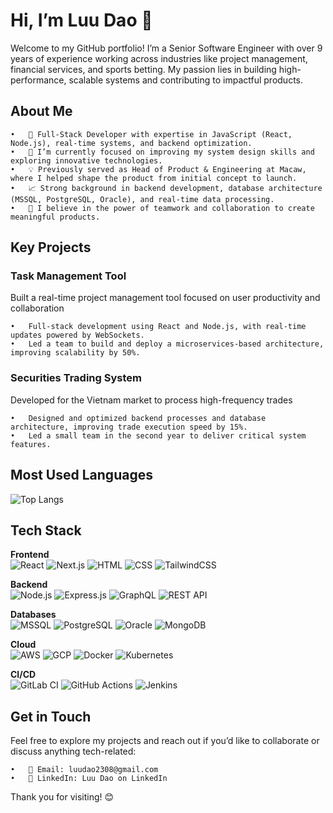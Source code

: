 # Hi, I’m Luu Dao 👋

Welcome to my GitHub portfolio! I’m a Senior Software Engineer with over 9 years of experience working across industries like project management, financial services, and sports betting. My passion lies in building high-performance, scalable systems and contributing to impactful products.

## About Me

	•	🔧 Full-Stack Developer with expertise in JavaScript (React, Node.js), real-time systems, and backend optimization.
	•	🌱 I’m currently focused on improving my system design skills and exploring innovative technologies.
	•	💡 Previously served as Head of Product & Engineering at Macaw, where I helped shape the product from initial concept to launch.
	•	📈 Strong background in backend development, database architecture (MSSQL, PostgreSQL, Oracle), and real-time data processing.
	•	🤝 I believe in the power of teamwork and collaboration to create meaningful products.

## Key Projects

<!---
### Real-Time Betting Platform

Developed for the second-largest sports betting system in Asia (football-focused)

	•	Architected the backend with MSSQL to handle all server-side logic.
	•	Optimized real-time data streaming for live betting using WebSockets and SQL procedures.
	•	Achieved 30% reduction in system latency for millions of concurrent users.
-->
### Task Management Tool

Built a real-time project management tool focused on user productivity and collaboration

	•	Full-stack development using React and Node.js, with real-time updates powered by WebSockets.
	•	Led a team to build and deploy a microservices-based architecture, improving scalability by 50%.

### Securities Trading System

Developed for the Vietnam market to process high-frequency trades

	•	Designed and optimized backend processes and database architecture, improving trade execution speed by 15%.
	•	Led a small team in the second year to deliver critical system features.

## Most Used Languages

![Top Langs](https://github-readme-stats.vercel.app/api/top-langs/?username=daysleeper23&layout=compact&hide=css,html)

## Tech Stack

**Frontend**  
![React](https://img.shields.io/badge/-React-61DAFB?style=for-the-badge&logo=react&logoColor=white) 
![Next.js](https://img.shields.io/badge/-Next.js-000000?style=for-the-badge&logo=next.js&logoColor=white) 
![HTML](https://img.shields.io/badge/-HTML5-E34F26?style=for-the-badge&logo=html5&logoColor=white) 
![CSS](https://img.shields.io/badge/-CSS3-1572B6?style=for-the-badge&logo=css3&logoColor=white) 
![TailwindCSS](https://img.shields.io/badge/-TailwindCSS-06B6D4?style=for-the-badge&logo=tailwindcss&logoColor=white)

**Backend**  
![Node.js](https://img.shields.io/badge/-Node.js-339933?style=for-the-badge&logo=node.js&logoColor=white) 
![Express.js](https://img.shields.io/badge/-Express.js-000000?style=for-the-badge&logo=express&logoColor=white) 
![GraphQL](https://img.shields.io/badge/-GraphQL-E10098?style=for-the-badge&logo=graphql&logoColor=white) 
![REST API](https://img.shields.io/badge/-REST-FF5733?style=for-the-badge&logo=api&logoColor=white)

**Databases**  
![MSSQL](https://img.shields.io/badge/-MSSQL-CC2927?style=for-the-badge&logo=microsoft-sql-server&logoColor=white) 
![PostgreSQL](https://img.shields.io/badge/-PostgreSQL-4169E1?style=for-the-badge&logo=postgresql&logoColor=white) 
![Oracle](https://img.shields.io/badge/-Oracle-F80000?style=for-the-badge&logo=oracle&logoColor=white) 
![MongoDB](https://img.shields.io/badge/-MongoDB-47A248?style=for-the-badge&logo=mongodb&logoColor=white)

**Cloud**  
![AWS](https://img.shields.io/badge/-AWS-232F3E?style=for-the-badge&logo=amazon-aws&logoColor=white) 
![GCP](https://img.shields.io/badge/-GCP-4285F4?style=for-the-badge&logo=google-cloud&logoColor=white) 
![Docker](https://img.shields.io/badge/-Docker-2496ED?style=for-the-badge&logo=docker&logoColor=white) 
![Kubernetes](https://img.shields.io/badge/-Kubernetes-326CE5?style=for-the-badge&logo=kubernetes&logoColor=white)

**CI/CD**  
![GitLab CI](https://img.shields.io/badge/-GitLab%20CI-FCA121?style=for-the-badge&logo=gitlab&logoColor=white) 
![GitHub Actions](https://img.shields.io/badge/-GitHub%20Actions-2088FF?style=for-the-badge&logo=github-actions&logoColor=white) 
![Jenkins](https://img.shields.io/badge/-Jenkins-D24939?style=for-the-badge&logo=jenkins&logoColor=white)

## Get in Touch

Feel free to explore my projects and reach out if you’d like to collaborate or discuss anything tech-related:

	•	📧 Email: luudao2308@gmail.com
	•	💼 LinkedIn: Luu Dao on LinkedIn

Thank you for visiting! 😊
